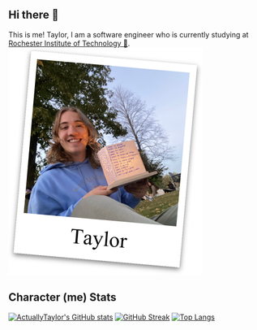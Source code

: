 ## Hi there 👋
This is me! Taylor, I am a software engineer who is currently studying at [Rochester Institute of Technology 🐅](https://www.rit.edu/).
<picture>
  <source media="(prefers-color-scheme: dark)" srcset="art/polaroid_dark.svg" />
  <source media="(prefers-color-scheme: light)" srcset="art/polaroid_light.svg" />
  <img alt="A fake polaroid of me" src="art/polaroid_light.svg" width=383 height=447 />
</picture>

## Character (me) Stats
[![ActuallyTaylor's GitHub stats](https://github-readme-stats.vercel.app/api?username=actuallytaylor&show_icons=true&theme=transparent)](https://github.com/anuraghazra/github-readme-stats)
[![GitHub Streak](https://streak-stats.demolab.com?user=ActuallyTaylor&theme=transparent)](https://git.io/streak-stats)
[![Top Langs](https://github-readme-stats.vercel.app/api/top-langs/?username=actuallytaylor&layout=compact&theme=transparent)](https://github.com/anuraghazra/github-readme-stats)
